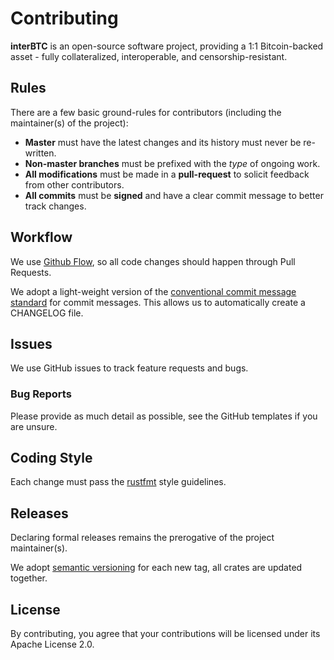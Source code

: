 # Contributing

**interBTC** is an open-source software project, providing a 1:1 Bitcoin-backed asset - fully collateralized, interoperable, and censorship-resistant.

## Rules

There are a few basic ground-rules for contributors (including the maintainer(s) of the project):

- **Master** must have the latest changes and its history must never be re-written.
- **Non-master branches** must be prefixed with the *type* of ongoing work.
- **All modifications** must be made in a **pull-request** to solicit feedback from other contributors.
- **All commits** must be **signed** and have a clear commit message to better track changes.

## Workflow
We use [Github Flow](https://guides.github.com/introduction/flow/index.html), so all code changes should happen through Pull Requests.

We adopt a light-weight version of the [conventional commit message standard](https://www.conventionalcommits.org/en/v1.0.0/) for commit messages. This allows us to automatically create a CHANGELOG file.

## Issues
We use GitHub issues to track feature requests and bugs.

### Bug Reports
Please provide as much detail as possible, see the GitHub templates if you are unsure.

## Coding Style
Each change must pass the [rustfmt](https://github.com/rust-lang/rustfmt) style guidelines.

## Releases
Declaring formal releases remains the prerogative of the project maintainer(s).

We adopt [semantic versioning](https://semver.org/) for each new tag, all crates are updated together.

## License
By contributing, you agree that your contributions will be licensed under its Apache License 2.0.
